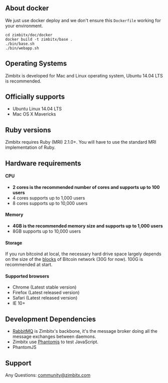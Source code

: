 ## About docker

We just use docker deploy and we don't ensure this `Dockerfile` working for your environment.

```
cd zimbitx/doc/docker
docker build -t zimbitx/base .
./bin/base.sh
./bin/webapp.sh
```

Operating Systems
-----------------

Zimbitx is developed for Mac and Linux operating system, Ubuntu 14.04 LTS is recommended.

## Officially supports

* Ubuntu Linux 14.04 LTS
* Mac OS X Mavericks

## Ruby versions

Zimbitx requires Ruby (MRI) 2.1.0+. You will have to use the standard MRI implementation of Ruby.

## Hardware requirements

#### CPU

* **2 cores is the recommended number of cores and supports up to 100 users**
* 4 cores supports up to 1,000 users
* 8 cores supports up to 10,000 users

#### Memory

* **4GB is the recommended memory size and supports up to 1,000 users**
* 8GB supports up to 10,000 users

#### Storage

If you run bitcoind at local, the necessary hard drive space largely depends on the size of the [blocks](https://en.bitcoin.it/wiki/Blocks) of Bitcoin network (30G for now). 100G is recommended at start.

#### Supported browsers

* Chrome (Latest stable version)
* Firefox (Latest released version)
* Safari (Latest released version)
* IE 10+

## Development Dependencies

* [RabbitMQ](https://www.rabbitmq.com/) is Zimbitx's backbone, it's the message broker doing all the message exchanges between daemons.
* Zimbitx use [Phantomjs](http://phantomjs.org/) to test JavaScript.
* PhantomJS

## Support

Any Questions: [community@zimbitx.com](mailto:community@zimbitx.com)
